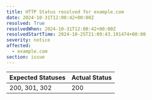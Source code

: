 ```yaml
---
title: HTTP Status resolved for example.com
date: 2024-10-31T12:00:42+00:00Z
resolved: True
resolvedWhen: 2024-10-31T12:00:42+00:00Z
resolvedStartTime: 2024-10-25T21:09:43.191474+00:00
severity: notice
affected:
  - example.com
section: issue
---
```


| Expected Statuses | Actual Status  |
|-------------------|----------------|
| 200, 301, 302 | 200 |
